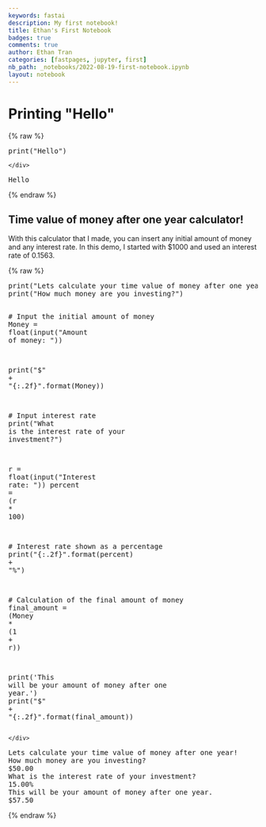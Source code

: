 ```yaml
---
keywords: fastai
description: My first notebook!
title: Ethan's First Notebook
badges: true
comments: true
author: Ethan Tran
categories: [fastpages, jupyter, first]
nb_path: _notebooks/2022-08-19-first-notebook.ipynb
layout: notebook
---
```


<!--
#################################################
### THIS FILE WAS AUTOGENERATED! DO NOT EDIT! ###
#################################################
# file to edit: _notebooks/2022-08-19-first-notebook.ipynb
-->

<div class="container" id="notebook-container">
        
<div class="cell border-box-sizing text_cell rendered"><div class="inner_cell">
<div class="text_cell_render border-box-sizing rendered_html">
<h1 id="Printing-&quot;Hello&quot;">Printing "Hello"<a class="anchor-link" href="#Printing-&quot;Hello&quot;"> </a></h1>
</div>
</div>
</div>
    {% raw %}
    
<div class="cell border-box-sizing code_cell rendered">
<div class="input">

<div class="inner_cell">
    <div class="input_area">
<div class=" highlight hl-ipython3"><pre><span></span><span class="nb">print</span><span class="p">(</span><span class="s2">&quot;Hello&quot;</span><span class="p">)</span>
</pre></div>

    </div>
</div>
</div>

<div class="output_wrapper">
<div class="output">

<div class="output_area">

<div class="output_subarea output_stream output_stdout output_text">
<pre>Hello
</pre>
</div>
</div>

</div>
</div>

</div>
    {% endraw %}

<div class="cell border-box-sizing text_cell rendered"><div class="inner_cell">
<div class="text_cell_render border-box-sizing rendered_html">
<h2 id="Time-value-of-money-after-one-year-calculator!">Time value of money after one year calculator!<a class="anchor-link" href="#Time-value-of-money-after-one-year-calculator!"> </a></h2><p>With this calculator that I made, you can insert any initial amount of money and any interest rate. In this demo, I started with $1000 and used an interest rate of 0.1563.</p>

</div>
</div>
</div>
    {% raw %}
    
<div class="cell border-box-sizing code_cell rendered">
<div class="input">

<div class="inner_cell">
    <div class="input_area">
<div class=" highlight hl-ipython3"><pre><span></span><span class="nb">print</span><span class="p">(</span><span class="s2">&quot;Lets calculate your time value of money after one year!&quot;</span><span class="p">)</span>
<span class="nb">print</span><span class="p">(</span><span class="s2">&quot;How much money are you investing?&quot;</span><span class="p">)</span>

<span class="c1"># Input the initial amount of money </span>
<span class="n">Money</span> <span class="o">=</span> <span class="nb">float</span><span class="p">(</span><span class="nb">input</span><span class="p">(</span><span class="s2">&quot;Amount of money: &quot;</span><span class="p">))</span>

<span class="nb">print</span><span class="p">(</span><span class="s2">&quot;$&quot;</span> <span class="o">+</span> <span class="s2">&quot;</span><span class="si">{:.2f}</span><span class="s2">&quot;</span><span class="o">.</span><span class="n">format</span><span class="p">(</span><span class="n">Money</span><span class="p">))</span>

<span class="c1"># Input interest rate</span>
<span class="nb">print</span><span class="p">(</span><span class="s2">&quot;What is the interest rate of your investment?&quot;</span><span class="p">)</span>

<span class="n">r</span> <span class="o">=</span> <span class="nb">float</span><span class="p">(</span><span class="nb">input</span><span class="p">(</span><span class="s2">&quot;Interest rate: &quot;</span><span class="p">))</span>
<span class="n">percent</span> <span class="o">=</span> <span class="p">(</span><span class="n">r</span> <span class="o">*</span> <span class="mi">100</span><span class="p">)</span>

<span class="c1"># Interest rate shown as a percentage</span>
<span class="nb">print</span><span class="p">(</span><span class="s2">&quot;</span><span class="si">{:.2f}</span><span class="s2">&quot;</span><span class="o">.</span><span class="n">format</span><span class="p">(</span><span class="n">percent</span><span class="p">)</span> <span class="o">+</span> <span class="s2">&quot;%&quot;</span><span class="p">)</span>

<span class="c1"># Calculation of the final amount of money </span>
<span class="n">final_amount</span> <span class="o">=</span> <span class="p">(</span><span class="n">Money</span> <span class="o">*</span> <span class="p">(</span><span class="mi">1</span> <span class="o">+</span> <span class="n">r</span><span class="p">))</span>

<span class="nb">print</span><span class="p">(</span><span class="s1">&#39;This will be your amount of money after one year.&#39;</span><span class="p">)</span>
<span class="nb">print</span><span class="p">(</span><span class="s2">&quot;$&quot;</span> <span class="o">+</span> <span class="s2">&quot;</span><span class="si">{:.2f}</span><span class="s2">&quot;</span><span class="o">.</span><span class="n">format</span><span class="p">(</span><span class="n">final_amount</span><span class="p">))</span>
</pre></div>

    </div>
</div>
</div>

<div class="output_wrapper">
<div class="output">

<div class="output_area">

<div class="output_subarea output_stream output_stdout output_text">
<pre>Lets calculate your time value of money after one year!
How much money are you investing?
$50.00
What is the interest rate of your investment?
15.00%
This will be your amount of money after one year.
$57.50
</pre>
</div>
</div>

</div>
</div>

</div>
    {% endraw %}

</div>
 

